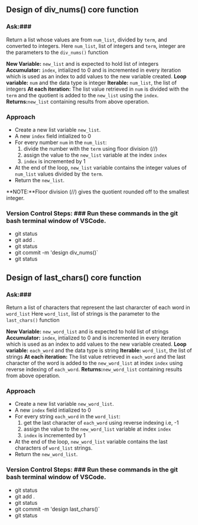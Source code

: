 ## Design of div_nums() core function 

### Ask:###
Return a list whose values are from `num_list`, divided by `term`, and converted to integers.
Here `num_list`, list of integers and `term`, integer are the parameters to the `div_nums()` function

**New Variable:** `new_list` and is expected to hold list of integers
**Accumulator:** `index`, intialized to 0 and is incremented in every iteration which is used as an index to add values to the new variable created.
**Loop variable:** `num` and the data type is integer
**Iterable:** `num_list`, the list of integers
**At each iteration:** The list value retrieved in `num` is divided with the `term` and the quotient is added to the `new_list` using the `index`.
**Returns:**`new_list` containing results from above operation.

### Approach ###
- Create a new list variable `new_list`.
- A new `index` field intialized to 0
- For every number `num` in the `num_list`:
    1. divide the number with the `term` using floor division (//)
    2. assign the value to the `new_list` variable at the index `index`
    3. `index` is incremented by 1
- At the end of the loop, `new_list` variable contains the integer values of `num_list` values divided by the `term`.
- Return the `new_list`.

**NOTE:**Floor division (//) gives the quotient rounded off to the smallest integer.

### Version Control Steps: ### Run these commands in the git bash terminal window of VSCode.
- git status
- git add .
- git status
- git commit -m 'design div_nums()`
- git status



## Design of last_chars() core function
### Ask:###
Return a list of characters that represent the last chararcter of each word in `word_list`
Here `word_list`, list of strings is the parameter to the `last_chars()` function

**New Variable:** `new_word_list` and is expected to hold list of strings
**Accumulator:** `index`, intialized to 0 and is incremented in every iteration which is used as an index to add values to the new variable created.
**Loop variable:** `each_word` and the data type is string
**Iterable:** `word_list`, the list of strings
**At each iteration:** The list value retrieved in `each_word` and the last character of the word is added to the `new_word_list` at index `index` using reverse indexing of `each_word`.
**Returns:**`new_word_list` containing results from above operation.

### Approach ###
- Create a new list variable `new_word_list`.
- A new `index` field intialized to 0
- For every string `each_word` in the `word_list`:
    1. get the last character of `each_word` using reverse indexing i.e, -1
    2. assign the value to the `new_word_list` variable at index `index`
    3. `index` is incremented by 1
- At the end of the loop, `new_word_list` variable contains the last characters of `word_list` strings.
- Return the `new_word_list`.

### Version Control Steps: ### Run these commands in the git bash terminal window of VSCode.
- git status
- git add .
- git status
- git commit -m 'design last_chars()`
- git status